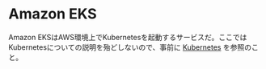 # Amazon EKS

Amazon EKSはAWS環境上でKubernetesを起動するサービスだ。ここではKubernetesについての説明を殆どしないので、事前に [Kubernetes](/docs/Container/Kubernetes/) を参照のこと。